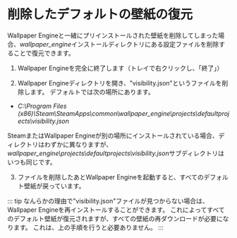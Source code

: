 # 削除したデフォルトの壁紙の復元

Wallpaper Engineと一緒にプリインストールされた壁紙を削除してしまった場合、*wallpaper_engine*インストールディレクトリにある設定ファイルを削除することで復元できます。

1. Wallpaper Engineを完全に終了します（トレイで右クリックし、「終了」）

2. Wallpaper Engineディレクトリを開き、"visibility.json"というファイルを削除します。 デフォルトでは次の場所にあります。

* *C:\Program Files (x86)\Steam\SteamApps\common\wallpaper_engine\projects\defaultprojects\visibility.json*

SteamまたはWallpaper Engineが別の場所にインストールされている場合、ディレクトリはわずかに異なりますが、*wallpaper_engine\projects\defaultprojects\visibility.json*サブディレクトリはいつも同じです。

3. ファイルを削除したあとWallpaper Engineを起動すると、すべてのデフォルト壁紙が戻っています。

::: tip なんらかの理由で"visibility.json"ファイルが見つからない場合は、Wallpaper Engineを再インストールすることができます。 これによってすべてのデフォルト壁紙が復元されますが、すべての壁紙の再ダウンロードが必要になります。 これは、上の手順を行うと必要ありません。 :::